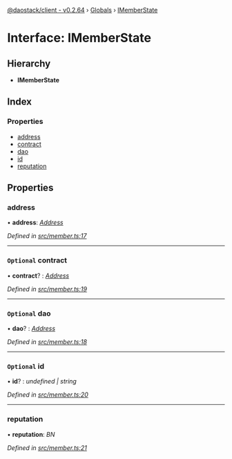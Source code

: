 [@daostack/client - v0.2.64](../README.md) › [Globals](../globals.md) › [IMemberState](imemberstate.md)

# Interface: IMemberState

## Hierarchy

* **IMemberState**

## Index

### Properties

* [address](imemberstate.md#address)
* [contract](imemberstate.md#optional-contract)
* [dao](imemberstate.md#optional-dao)
* [id](imemberstate.md#optional-id)
* [reputation](imemberstate.md#reputation)

## Properties

###  address

• **address**: *[Address](../globals.md#address)*

*Defined in [src/member.ts:17](https://github.com/daostack/client/blob/ca3cbac/src/member.ts#L17)*

___

### `Optional` contract

• **contract**? : *[Address](../globals.md#address)*

*Defined in [src/member.ts:19](https://github.com/daostack/client/blob/ca3cbac/src/member.ts#L19)*

___

### `Optional` dao

• **dao**? : *[Address](../globals.md#address)*

*Defined in [src/member.ts:18](https://github.com/daostack/client/blob/ca3cbac/src/member.ts#L18)*

___

### `Optional` id

• **id**? : *undefined | string*

*Defined in [src/member.ts:20](https://github.com/daostack/client/blob/ca3cbac/src/member.ts#L20)*

___

###  reputation

• **reputation**: *BN*

*Defined in [src/member.ts:21](https://github.com/daostack/client/blob/ca3cbac/src/member.ts#L21)*

